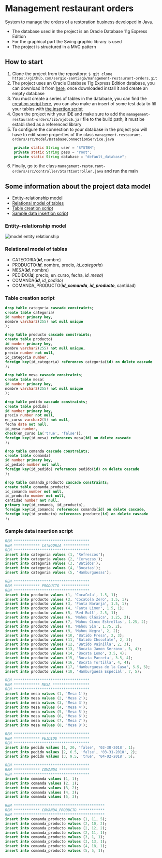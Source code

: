# Management restaurant orders
System to manage the orders of a restoration business developed in Java.
* The database used in the project is an Oracle Database 11g Express Edition
* For the graphical part the Swing graphic library is used
* The project is structured in a MVC pattern
## How to start
1. Clone the project from the repository: `$ git clone https://github.com/sergio-santiago/management-restaurant-orders.git`
2. The project uses an Oracle Database 11g Express Edition database, you can download it from [here](http://www.oracle.com/technetwork/database/database-technologies/express-edition/downloads/index.html), once downloaded install it and create an empty database
3. You must create a series of tables in the database, you can find the  [creation script here](https://github.com/sergio-santiago/management-restaurant-orders/blob/master/README.md#table-creation-script), you can also make an insert of some test data to fill your tables with  [the insertion script](https://github.com/sergio-santiago/management-restaurant-orders/blob/master/README.md#sample-data-insertion-script)
4. Open the project with your IDE and make sure to add the ``management-restaurant-orders/lib/ojdbc6.jar`` file to the build path, it must be established as a referenced library
5. To configure the connection to your database in the project you will have to edit some properties of the class ``management-restaurant-orders/src/model/DatabaseConnectionService.java``
```java
	private static String user = "SYSTEM";
	private static String pass = "root";
	private static String database = "default_database";
```
6. Finally, go to the class ``management-restaurant-orders/src/controller/StartController.java`` and run the main
## Some information about the project data model
* [Entity–relationship model](https://github.com/sergio-santiago/management-restaurant-orders/blob/master/README.md#entityrelationship-model)
* [Relational model of tables](https://github.com/sergio-santiago/management-restaurant-orders/blob/master/README.md#relational-model-of-tables)
* [Table creation script](https://github.com/sergio-santiago/management-restaurant-orders/blob/master/README.md#table-creation-script)
* [Sample data insertion script](https://github.com/sergio-santiago/management-restaurant-orders/blob/master/README.md#sample-data-insertion-script)
### Entity–relationship model
![model entity relationship](https://image.ibb.co/kaftbx/Modelo_Entidad_Relacion.jpg)
### Relational model of tables
* CATEGORIA(***id***, nombre)
* PRODUCTO(***id***, nombre, precio, *id_categoria*)
* MESA(***id***, nombre)
* PEDIDO(***id***, precio, en_curso, fecha, *id_mesa*)
* COMANDA(***id***, *id_pedido*)
* COMANDA_PRODUCTO(***id_comanda***, ***id_producto***, cantidad)
### Table creation script
```sql
drop table categoria cascade constraints;
create table categoria(
id number primary key,
nombre varchar2(255) not null unique
);

drop table producto cascade constraints;
create table producto(
id number primary key,
nombre varchar2(255) not null unique,
precio number not null,
id_categoria number,
foreign key(id_categoria) references categoria(id) on delete cascade
);

drop table mesa cascade constraints;
create table mesa(
id number primary key,
nombre varchar2(255) not null unique
);

drop table pedido cascade constraints;
create table pedido(
id number primary key,
precio number not null,
en_curso varchar2(5) not null,
fecha date not null,
id_mesa number,
check(en_curso in('true', 'false')),
foreign key(id_mesa) references mesa(id) on delete cascade
);

drop table comanda cascade constraints;
create table comanda(
id number primary key,
id_pedido number not null,
foreign key(id_pedido) references pedido(id) on delete cascade
);

drop table comanda_producto cascade constraints;
create table comanda_producto(
id_comanda number not null,
id_producto number not null,
cantidad number not null,
primary key(id_comanda, id_producto),
foreign key(id_comanda) references comanda(id) on delete cascade,
foreign key(id_producto) references producto(id) on delete cascade
);
```
### Sample data insertion script
```sql
REM ***********************************
REM ************ CATEGORIA ************
REM ***********************************
insert into categoria values (1, 'Refrescos');
insert into categoria values (2, 'Cervezas');
insert into categoria values (3, 'Batidos');
insert into categoria values (4, 'Bocatas');
insert into categoria values (5, 'Hamburguesas');

REM ***********************************
REM ************ PRODUCTO *************
REM ***********************************
insert into producto values (1, 'CocaCola', 1.5, 1);
insert into producto values (2, 'CocaCola Zero', 1.5, 1);
insert into producto values (3, 'Fanta Naranja', 1.5, 1);
insert into producto values (4, 'Fanta Limon', 1.5, 1);
insert into producto values (5, 'Red Bull', 2.5, 1);
insert into producto values (6, 'Mahou Clásica', 1.25, 2);
insert into producto values (7, 'Mahou Cinco Estrellas', 1.25, 2);
insert into producto values (8, 'Mahou Sin', 1.75, 2);
insert into producto values (9, 'Mahou Negra', 2, 2);
insert into producto values (10, 'Batido Fresa', 2, 3);
insert into producto values (11, 'Batido Chocolate', 2, 3);
insert into producto values (12, 'Batido Vainilla', 2, 3);
insert into producto values (13, 'Bocata Jamon Serrano', 5, 4);
insert into producto values (14, 'Bocata Lomo', 3.5, 4);
insert into producto values (15, 'Bocata Panceta', 3.5, 4);
insert into producto values (16, 'Bocata Tortilla', 4, 4);
insert into producto values (17, 'Hamburguesa de la Casa', 5.5, 5);
insert into producto values (18, 'Hamburguesa Especial', 7, 5);

REM ***********************************
REM ************ MESA *****************
REM ***********************************
insert into mesa values (1, 'Mesa 1');
insert into mesa values (2, 'Mesa 2');
insert into mesa values (3, 'Mesa 3');
insert into mesa values (4, 'Mesa 4');
insert into mesa values (5, 'Mesa 5');
insert into mesa values (6, 'Mesa 6');
insert into mesa values (7, 'Mesa 7');
insert into mesa values (8, 'Mesa 8');

REM ***********************************
REM ************ PEIDIDO **************
REM ***********************************
insert into pedido values (1, 20, 'false', '03-30-2018', 1);
insert into pedido values (2, 6.5, 'false', '03-31-2018', 2);
insert into pedido values (3, 9.5, 'true', '04-02-2018', 5);

REM ***********************************
REM ************ COMANDA **************
REM ***********************************
insert into comanda values (1, 1);
insert into comanda values (2, 1);
insert into comanda values (3, 2);
insert into comanda values (4, 3);
insert into comanda values (5, 3);

REM ******************************************
REM ************ COMANDA_PRODUCTO ************
REM ******************************************
insert into comanda_producto values (1, 11, 5);
insert into comanda_producto values (2, 10, 2);
insert into comanda_producto values (2, 12, 2);
insert into comanda_producto values (2, 11, 1);
insert into comanda_producto values (3, 1, 1);
insert into comanda_producto values (3, 13, 1);
insert into comanda_producto values (4, 18, 1);
insert into comanda_producto values (5, 5, 1);
```
